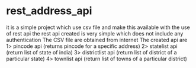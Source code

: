 # rest_address_api
it is a simple project which use csv file and make this available with the use of rest api
the rest api created is very simple which does not include any authentication
The CSV file are obtained from internet 
The created api are
1> pincode api (returns pincode for a specific address)
2> statelist api (return list of state of india)
3> districtlist api (return list of district of a particular state)
4> townlist api (return list of towns of a particular district)
